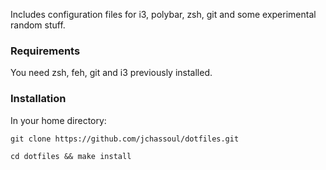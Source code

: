 Includes configuration files for i3, polybar, zsh, git and some experimental random stuff.

### Requirements
You need zsh, feh, git and i3 previously installed.

### Installation
In your home directory:

    git clone https://github.com/jchassoul/dotfiles.git

    cd dotfiles && make install
